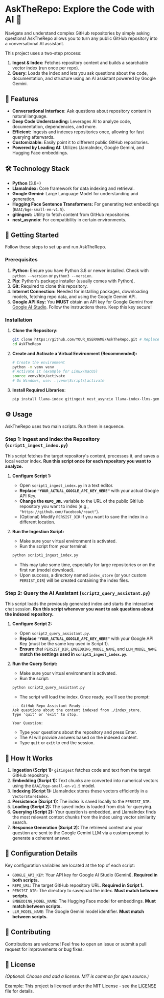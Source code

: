 # AskTheRepo: Explore the Code with AI 🤖

Navigate and understand complex GitHub repositories by simply asking questions! AskTheRepo allows you to turn any public GitHub repository into a conversational AI assistant.

This project uses a two-step process:
1.  **Ingest & Index:** Fetches repository content and builds a searchable vector index (run once per repo).
2.  **Query:** Loads the index and lets you ask questions about the code, documentation, and structure using an AI assistant powered by Google Gemini.

## 🌟 Features

*   **Conversational Interface:** Ask questions about repository content in natural language.
*   **Deep Code Understanding:** Leverages AI to analyze code, documentation, dependencies, and more.
*   **Efficient:** Ingests and indexes repositories once, allowing for fast querying afterwards.
*   **Customizable:** Easily point it to different public GitHub repositories.
*   **Powered by Leading AI:** Utilizes LlamaIndex, Google Gemini, and Hugging Face embeddings.

## 🛠️ Technology Stack

*   **Python** (3.8+)
*   **LlamaIndex:** Core framework for data indexing and retrieval.
*   **Google Gemini:** Large Language Model for understanding and generation.
*   **Hugging Face Sentence Transformers:** For generating text embeddings (`BAAI/bge-small-en-v1.5`).
*   **gitingest:** Utility to fetch content from GitHub repositories.
*   **nest_asyncio:** For compatibility in certain environments.

## 🚀 Getting Started

Follow these steps to set up and run AskTheRepo.

### Prerequisites

1.  **Python:** Ensure you have Python 3.8 or newer installed. Check with `python --version` or `python3 --version`.
2.  **Pip:** Python's package installer (usually comes with Python).
3.  **Git:** Required to clone this repository.
4.  **Internet Connection:** Needed for installing packages, downloading models, fetching repo data, and using the Google Gemini API.
5.  **Google API Key:** You **MUST** obtain an API key for Google Gemini from [Google AI Studio](https://aistudio.google.com/app/apikey). Follow the instructions there. Keep this key secure!

### Installation

1.  **Clone the Repository:**
    ```bash
    git clone https://github.com/YOUR_USERNAME/AskTheRepo.git # Replace YOUR_USERNAME
    cd AskTheRepo
    ```

2.  **Create and Activate a Virtual Environment (Recommended):**
    ```bash
    # Create the environment
    python -m venv venv
    # Activate it (example for Linux/macOS)
    source venv/bin/activate
    # On Windows, use: .\venv\Scripts\activate
    ```

3.  **Install Required Libraries:**
    ```bash
    pip install llama-index gitingest nest_asyncio llama-index-llms-gemini llama-index-embeddings-huggingface
    ```

## ⚙️ Usage

AskTheRepo uses two main scripts. Run them in sequence.

### Step 1: Ingest and Index the Repository (`script1_ingest_index.py`)

This script fetches the target repository's content, processes it, and saves a local vector index. **Run this script once for each repository you want to analyze.**

1.  **Configure Script 1:**
    *   Open `script1_ingest_index.py` in a text editor.
    *   **Replace `"YOUR_ACTUAL_GOOGLE_API_KEY_HERE"`** with your actual Google API Key.
    *   **Change the `REPO_URL`** variable to the URL of the public GitHub repository you want to index (e.g., `"https://github.com/facebook/react"`).
    *   (Optional) Modify `PERSIST_DIR` if you want to save the index in a different location.

2.  **Run the Ingestion Script:**
    *   Make sure your virtual environment is activated.
    *   Run the script from your terminal:
    ```bash
    python script1_ingest_index.py
    ```
    *   This may take some time, especially for large repositories or on the first run (model download).
    *   Upon success, a directory named `index_store` (or your custom `PERSIST_DIR`) will be created containing the index files.

### Step 2: Query the AI Assistant (`script2_query_assistant.py`)

This script loads the previously generated index and starts the interactive chat session. **Run this script whenever you want to ask questions about the indexed repository.**

1.  **Configure Script 2:**
    *   Open `script2_query_assistant.py`.
    *   **Replace `"YOUR_ACTUAL_GOOGLE_API_KEY_HERE"`** with your Google API Key (must be the same key used in Script 1).
    *   **Ensure** that `PERSIST_DIR`, `EMBEDDING_MODEL_NAME`, and `LLM_MODEL_NAME` **match the settings used in `script1_ingest_index.py`**.

2.  **Run the Query Script:**
    *   Make sure your virtual environment is activated.
    *   Run the script:
    ```bash
    python script2_query_assistant.py
    ```
    *   The script will load the index. Once ready, you'll see the prompt:
    ```
    --- GitHub Repo Assistant Ready ---
    Ask questions about the content indexed from ./index_store.
    Type 'quit' or 'exit' to stop.

    Your Question:
    ```
    *   Type your questions about the repository and press Enter.
    *   The AI will provide answers based on the indexed content.
    *   Type `quit` or `exit` to end the session.

## 🤔 How It Works

1.  **Ingestion (Script 1):** `gitingest` fetches code and text from the target GitHub repository.
2.  **Embedding (Script 1):** Text chunks are converted into numerical vectors using the `BAAI/bge-small-en-v1.5` model.
3.  **Indexing (Script 1):** LlamaIndex stores these vectors efficiently in a `VectorStoreIndex`.
4.  **Persistence (Script 1):** The index is saved locally to the `PERSIST_DIR`.
5.  **Loading (Script 2):** The saved index is loaded from disk for querying.
6.  **Querying (Script 2):** Your question is embedded, and LlamaIndex finds the most relevant context chunks from the index using vector similarity search.
7.  **Response Generation (Script 2):** The retrieved context and your question are sent to the Google Gemini LLM via a custom prompt to generate a coherent answer.

## 🔧 Configuration Details

Key configuration variables are located at the top of each script:

*   `GOOGLE_API_KEY`: Your API key for Google AI Studio (Gemini). **Required in both scripts.**
*   `REPO_URL`: The target GitHub repository URL. **Required in Script 1.**
*   `PERSIST_DIR`: The directory to save/load the index. **Must match between scripts.**
*   `EMBEDDING_MODEL_NAME`: The Hugging Face model for embeddings. **Must match between scripts.**
*   `LLM_MODEL_NAME`: The Google Gemini model identifier. **Must match between scripts.**

## 🤝 Contributing

Contributions are welcome! Feel free to open an issue or submit a pull request for improvements or bug fixes.

## 📜 License

*(Optional: Choose and add a license. MIT is common for open source.)*

Example: This project is licensed under the MIT License - see the [LICENSE](LICENSE) file for details.
